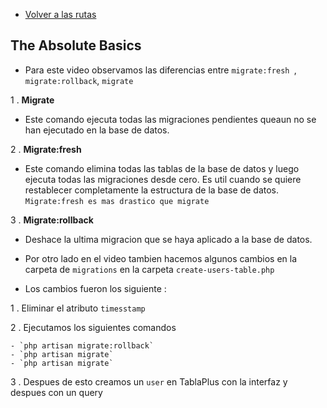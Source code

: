 - [Volver a las rutas](/Readme.md)

## The Absolute Basics

- Para este video observamos las diferencias entre `migrate:fresh `, `migrate:rollback`, `migrate`

1 . **Migrate**

- Este comando ejecuta todas las migraciones pendientes queaun no se han ejecutado en la base de datos.


2 . **Migrate:fresh**

- Este comando elimina todas las tablas de la base de datos y luego ejecuta todas las migraciones desde cero. Es util cuando se quiere restablecer completamente la estructura de la base de datos. `Migrate:fresh es mas drastico que migrate`

3 . **Migrate:rollback**

- Deshace la ultima migracion que se haya aplicado  a la base de datos.


- Por otro lado en el video tambien hacemos algunos cambios en la carpeta de `migrations` en la carpeta `create-users-table.php`

- Los cambios fueron los siguiente :

1 . Eliminar el atributo `timesstamp`

2 . Ejecutamos los siguientes comandos 

    - `php artisan migrate:rollback`
    - `php artisan migrate`
    - `php artisan migrate`
  
3 . Despues de esto creamos un `user` en TablaPlus con la interfaz y despues con un query